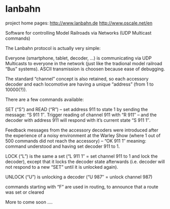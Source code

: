 lanbahn
=======

project home pages:    http://www.lanbahn.de
                       http://www.oscale.net/en

Software for controlling Model Railroads via Networks (UDP Multicast commands)

The Lanbahn protocol is actually very simple:

Everyone (smartphone, tablet, decoder, …) is communicating via UDP Multicasts to everyone 
in the network (just like the tradional model railroad “Bus” systems). ASCII transmission 
is choosen because ease of debugging.

The standard “channel” concept is also retained, so each accessory decoder and each locomotive are having a unique “address” (from 1 to 10000(?)).

There are a few commands available:

SET (“S”) and READ (“R”) – set address 911 to state 1 by sending the message: “S 911 1″. Trigger reading of 
channel 911 with “R 911″ – and the decoder with address 911 will respond with it’s current state “S 911 1″.

Feedback messages from the accessory decoders were introduced after the experience of a noisy environment at
the Warley Show (where 1 out of 500 commands did not reach the accessory) – “OK 911 1″ meaning: command understood
and having set decoder 911 to 1.

LOCK (“L”) is the same a set (“L 911 1″ = set channel 911 to 1 and lock the decoder), except that it locks 
the decoder state afterwards (i.e. decoder will not respond to a new “SET” until it is unlocked again).

UNLOCK (“U”) is unlocking a decoder (“U 987″ = unlock channel 987)

commands starting with “F” are used in routing, to announce that a route was set or cleared 

More to come soon ....


